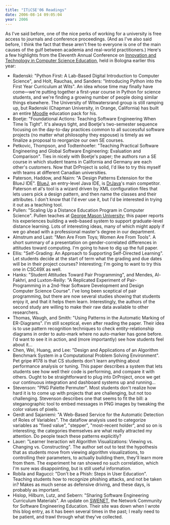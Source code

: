 ```yaml
---
title: "ITiCSE'06 Readings"
date: 2006-08-14 09:05:04
year: 2006
---
```

As I've said before, one of the nice perks of working for a university is free access to journals and conference proceedings. (And as I've also said before, I think the fact that these aren't free to everyone is one of the main causes of the gulf between academia and real-world practitioners.)  Here's a few highlights from the Eleventh Annual Conference on <a href="http://www.iticse06.cs.unibo.it/">Innovation and Technology in Computer Science Education</a>, held in Bologna earlier this year:
<ul>
  <li>Radenski: "Python First: A Lab-Based Digital Introduction to Computer Science", and Holt, Rauchas, and Sanders: "Introducing Python into the First Year Curriculum at Wits".  An idea whose time may finally have come—we're putting together a first-year course in Python for science students, and we're finding a growing number of people doing similar things elsewhere.  The University of Witwatersrand group is still ramping up, but Radenski (Chapman University, in Orange, California) has built an entire <a href="http://www.moodle.org">Moodle</a> education pack for his.</li>
  <li>Boetje: "Foundational Actions: Teaching Software Engineering When Time Is Tight".  It's always tight, and Boetje's two-semester sequence focusing on the day-to-day practices common to all successful software projects (no matter what philosophy they espouse) is timely as we finalize a proposal to reorganize our own SE courses.</li>
  <li>Petkovic, Thompson, and Todtenhoefer: "Teaching Practical Software Engineering and Global Software Engineering: Evaluation and Comparison".  Ties in nicely with Boetje's paper; the authors run a SE course in which student teams in California and Germany are each other's customers.  Now that DrProject is solid, I'd like to try this myself with teams at different Canadian universities.</li>
  <li>Paterson, Haddow, and Nairn: "A Design Patterns Extension for the BlueJ IDE".  <a href="http://www.bluej.org/">BlueJ</a>, an entry-level Java IDE, is <a href="http://www.drjava.org">DrJava</a>'s main competitor.  Paterson et al's tool is a wizard driven by XML configuration files that lets users pick a design pattern, and then name the classes and their attributes.  I don't know that I'd ever use it, but I'd be interested in trying it out as a teaching tool.</li>
  <li>Pullen: "Scaling Up a Distance Education Program in Computer Science".  Pullen teaches at <a href="http://www.gmu.edu">George Mason University</a>; this paper reports his experiences building a web-based system to support graduate-level distance learning.  Lots of interesting ideas, many of which might apply if we go ahead with a professional master's degree in our department.</li>
  <li>Almstrum and Last: "Men Are From Toys; Women Are From Tools".  A short summary of a presentation on gender-correlated differences in attitudes toward computing.  I'm going to have to dig up the full paper.</li>
  <li>Ellis: "Self-Grading: An Approach to Supporting Self-Directed Learning".  Let students decide at the start of term what the grading and due dates will be in their project courses?  Interesting; I'm going to want to try this one in CSC49X as well.</li>
  <li>Hanks: "Student Attitudes Toward Pair Programming", and Mendes, Al-Fakhri, and Luxton-Reilly: "A Replicated Experiment of Pair-Programming in a 2nd-Year Software Development and Design Computer Science Course".  I've long been sceptical of pair programming, but there are now several studies showing that students enjoy it, and that it helps them learn.  Interestingly, the authors of the second study are willing to make their raw data available to other researchers.</li>
  <li>Thomas, Waugh, and Smith: "Using Patterns in the Automatic Marking of ER-Diagrams".  I'm still sceptical, even after reading the paper. Their idea is to use pattern recognition techniques to check entity-relationship diagrams in order to auto-mark where no auto-marker has gone before.  I'd want to see it in action, and (more importantly) see how students feel about it…</li>
  <li>Chen, Wei, Huang, and Lee: "Design and Applications of an Algorithm Benchmark System in a Computational Problem Solving Environment".  Pet gripe #178 is that CS students don't learn anything about performance analysis or tuning.  This paper describes a system that lets students see how well their code is performing, and compare it with others.  Ought to be straightforward to plug into DrProject, once we get our continuous integration and dashboard systems up and running…</li>
  <li>Stevenson: "PNG Palette Permuter".  Most students don't realize how hard it is to come up with projects that are challenging, but not too challenging.  Stevenson describes one that seems to fit the bill: a steganographic tool to embed messages in PNG images by tweaking the color values of pixels.</li>
  <li>Gerdt and Sajaniemi: "A Web-Based Service for the Automatic Detection of Roles of Variables".  The dataflow analysis used to categorize variables as "fixed value", "stepper", "most-recent holder", and so on is interesting; the categories themselves are what really attracted my attention.  Do people teach these patterns explicitly?</li>
  <li>Lauer: "Learner Ineraction wit Algorithm Visualizations: Viewing vs. Changing vs. Constructing".  The author set out to test the hypothesis that as students move from viewing algorithm visualizations, to controlling their parameters, to actually building them, they'll learn more from them.  The experiment he ran showed no such correlation, which I'm sure was disappointing, but is still useful information.</li>
  <li>Robila and Ragucci: "Don't be a Phish: Steps in User Education". Teaching students how to recognize phishing attacks, and not be taken in?  Makes as much sense as defensive driving, and these days, is probably as important.</li>
  <li>Hislop, Hilburn, Lutz, and Sebern: "Sharing Software Engineering Curriculum Materials".  An update on <a href="http://www.swenet.org/">SWENET</a>, the Network Community for Software Engineering Education.  Their site was down when I wrote this blog entry, as it has been several times in the past; I really need to be patient, and trawl through what they've collected.</li>
</ul>
